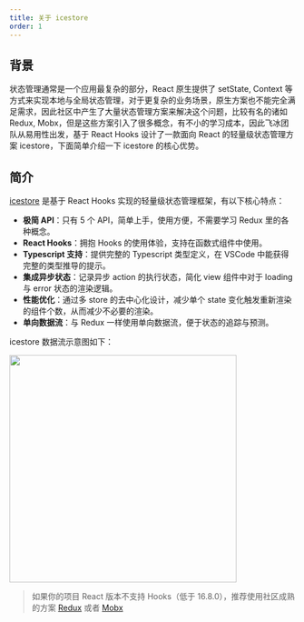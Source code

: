 ```yaml
---
title: 关于 icestore
order: 1
---
```


## 背景

状态管理通常是一个应用最复杂的部分，React 原生提供了 setState, Context 等方式来实现本地与全局状态管理，对于更复杂的业务场景，原生方案也不能完全满足需求，因此社区中产生了大量状态管理方案来解决这个问题，比较有名的诸如 Redux, Mobx，但是这些方案引入了很多概念，有不小的学习成本，因此飞冰团队从易用性出发，基于 React Hooks 设计了一款面向 React 的轻量级状态管理方案 icestore，下面简单介绍一下 icestore 的核心优势。

## 简介

[icestore](https://github.com/ice-lab/icestore) 是基于 React Hooks 实现的轻量级状态管理框架，有以下核心特点：

* **极简 API**：只有 5 个 API，简单上手，使用方便，不需要学习 Redux 里的各种概念。
* **React Hooks**：拥抱 Hooks 的使用体验，支持在函数式组件中使用。
* **Typescript 支持**：提供完整的 Typescript 类型定义，在 VSCode 中能获得完整的类型推导的提示。
* **集成异步状态**：记录异步 action 的执行状态，简化 view 组件中对于 loading 与 error 状态的渲染逻辑。
* **性能优化**：通过多 store 的去中心化设计，减少单个 state 变化触发重新渲染的组件个数，从而减少不必要的渲染。
* **单向数据流**：与 Redux 一样使用单向数据流，便于状态的追踪与预测。

icestore 数据流示意图如下：  

<img src="https://user-images.githubusercontent.com/5419233/60956252-012f9300-a335-11e9-8667-75490ceb62b1.png" width="400" />

> 如果你的项目 React 版本不支持 Hooks（低于 16.8.0），推荐使用社区成熟的方案 [Redux](https://cn.redux.js.org/) 或者 [Mobx](https://cn.mobx.js.org/)

